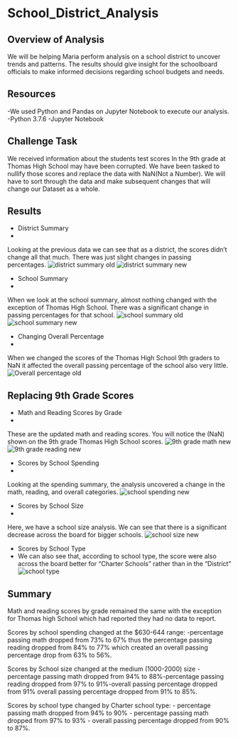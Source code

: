 # School_District_Analysis
## Overview of Analysis
We will be helping Maria perform analysis on a school district to uncover trends and patterns. The results should give insight for the schoolboard officials to make informed decisions regarding school budgets and needs. 

## Resources
-We used Python and Pandas on Jupyter Notebook to execute our analysis.
-Python 3.7.6
-Jupyter Notebook
  
## Challenge Task

We received information about the students test scores In the 9th grade at Thomas High School may have been corrupted. We have been tasked to nullify those scores and replace the data with NaN(Not a Number). We will have to sort through the data and make subsequent changes that will change our Dataset as a whole. 
## Results                                                            
* District Summary
*      
Looking at the previous data we can see that as a district, the scores didn’t change all that much. There was just slight changes in passing percentages.
![district summary old](https://user-images.githubusercontent.com/79877349/114323500-5c7a5080-9ada-11eb-8f0c-f020edad99be.png)
![district summary new](https://user-images.githubusercontent.com/79877349/114323508-6603b880-9ada-11eb-88c6-f770e352d69f.png)

* School Summary 
*       
When we look at the school summary, almost nothing changed with the exception of Thomas High School. There was a significant change in passing percentages for that school.
![school summary old](https://user-images.githubusercontent.com/79877349/114323515-6ef48a00-9ada-11eb-9528-889dfbd28fc2.png)
![school summary new](https://user-images.githubusercontent.com/79877349/114323519-71ef7a80-9ada-11eb-88fd-d96a8a9ce5b4.png)

* Changing Overall Percentage
*       
When we changed the scores of  the Thomas High School 9th graders to NaN it affected the overall passing percentage of the school also very little. 
![Overall percentage old](https://user-images.githubusercontent.com/79877349/114323533-8764a480-9ada-11eb-81c2-15cd176548f6.png)

## Replacing 9th Grade Scores


* Math and Reading Scores by Grade
* 
These are the updated math and reading scores. You will notice the (NaN) shown on the 9th grade Thomas High School scores.
![9th grade math new](https://user-images.githubusercontent.com/79877349/114323765-a152b700-9adb-11eb-93fc-f0b2b8ad6eeb.png)
![9th grade reading new](https://user-images.githubusercontent.com/79877349/114323770-a3b51100-9adb-11eb-9d63-b6bd25b27e28.png)

* Scores by School Spending
* 
Looking at the spending summary, the analysis uncovered a change in the math, reading, and overall categories.
![school spending new](https://user-images.githubusercontent.com/79877349/114323796-cc3d0b00-9adb-11eb-945a-b5a2adeeae71.png)

* Scores by School Size
* 
Here, we have a school size analysis. We can see that there is a significant decrease across the board for bigger schools.
![school size new](https://user-images.githubusercontent.com/79877349/114323811-d8c16380-9adb-11eb-9126-e8fae3d7b035.png)

* Scores by School Type
* 
    We can also see that, according to school type, the score were also across the board better for “Charter Schools” rather than in the “District”
    ![school type](https://user-images.githubusercontent.com/79877349/114323822-e545bc00-9adb-11eb-91eb-3295b75995d8.png)

                                                                                            

## Summary
Math and reading scores by grade remained the same with the exception for Thomas high School which had reported they had no data to report.

Scores by school spending changed at the $630-644 range: -percentage passing math dropped from 73% to 67% thus the percentage passing reading dropped from 84% to 77% which created an overall passing percentage drop from 63% to 56%.

Scores by School size changed at the medium (1000-2000) size -percentage passing math dropped from 94% to 88%-percentage passing reading dropped from 97% to 91%-overall passing percentage dropped from 91% overall passing percentage dropped from 91% to 85%.

Scores by school type changed by Charter school type: - percentage passing math dropped from 94% to 90% -  percentage passing math dropped from 97% to 93% - overall passing percentage dropped from 90% to 87%.  

